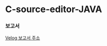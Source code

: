 # C-source-editor-JAVA
### 보고서 
[Velog 보고서 주소](https://velog.io/@joon6093/series/%ED%94%84%EB%A1%9C%EC%A0%9D%ED%8A%B8-C-source-editorJAVA)
